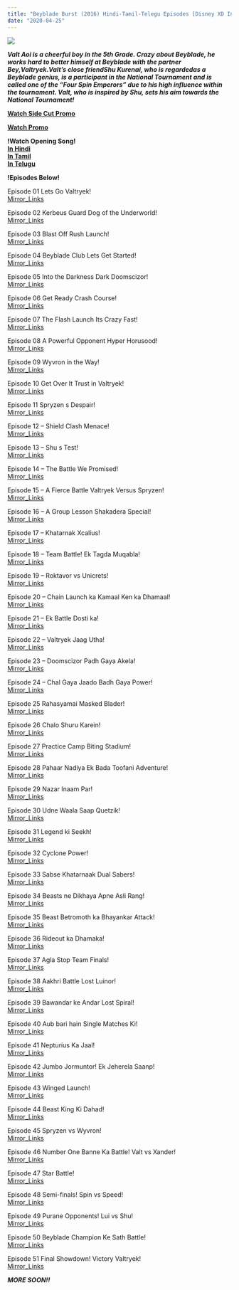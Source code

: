 ```yaml
---
title: "Beyblade Burst (2016) Hindi-Tamil-Telegu Episodes [Disney XD India]"
date: "2020-04-25"
---
```


<script type="text/javascript">var app_url = 'https://gplinks.in/'; var app_api_token = 'b1d472bba476b57ae8863afba3b5b3a2a24e60eb'; var app_advert = 2; var app_domains = ["kudoflow.com","ujv.al","gdrivez.xyz","raboninco.com"];</script>

  
<script src="//gplinks.in/js/full-page-script.js"></script>

[![](https://1.bp.blogspot.com/-Fmr4E8Sh7aM/XqWCg0wRaOI/AAAAAAAAC5M/8T29HtcCPUsGkqcT-MKc2IhWyIqS8nw-QCLcBGAsYHQ/s400/maxresdefault.jpg)](https://1.bp.blogspot.com/-Fmr4E8Sh7aM/XqWCg0wRaOI/AAAAAAAAC5M/8T29HtcCPUsGkqcT-MKc2IhWyIqS8nw-QCLcBGAsYHQ/s1600/maxresdefault.jpg)

_**Valt Aoi is a cheerful boy in the 5th Grade. Crazy about Beyblade, he works hard to better himself at Beyblade with the partner Bey,Valtryek.Valt’s close friendShu Kurenai, who is regardedas a Beyblade genius, is a participant in the National Tournament and is called one of the “Four Spin Emperors” due to his high influence within the tournament. Valt, who is inspired by Shu, sets his aim towards the National Tournament!**_

  

**[Watch Side Cut Promo](http://kudoflow.com/6oVu)**  
  
**[Watch Promo](http://ujv.al/a5nCVcY)**  
  
**!Watch Opening Song!**  
**[In Hindi](http://kudoflow.com/6oXX)**  
**[In Tamil](http://kudoflow.com/6oYd)**  
[**In Telugu**](http://kudoflow.com/6oZf)

  

**!Episodes Below!**  

Episode 01 Lets Go Valtryek!  
[Mirror\_Links](https://gdrivez.xyz/view/72h553HFAY)

Episode 02 Kerbeus Guard Dog of the Underworld!  
[Mirror\_Links](https://gdrivez.xyz/view/9qpGQh706L)

Episode 03 Blast Off Rush Launch!  
[Mirror\_Links](https://gdrivez.xyz/view/3OsrpTL0Wd)

Episode 04 Beyblade Club Lets Get Started!  
[Mirror\_Links](https://gdrivez.xyz/view/PaWCdCc2kw)

Episode 05 Into the Darkness Dark Doomscizor!  
[Mirror\_Links](https://gdrivez.xyz/view/RhCRA5ZtYH)

Episode 06 Get Ready Crash Course!  
[Mirror\_Links](https://gdrivez.xyz/view/K0wWbQwR3h)

Episode 07 The Flash Launch Its Crazy Fast!  
[Mirror\_Links](https://gdrivez.xyz/view/dGp1wQ3QAb)

Episode 08 A Powerful Opponent Hyper Horusood!  
[Mirror\_Links](https://gdrivez.xyz/view/K0LF4SWXn6)

Episode 09 Wyvron in the Way!  
[Mirror\_Links](https://gdrivez.xyz/view/9kGFnKfpNq)

Episode 10 Get Over It Trust in Valtryek!  
[Mirror\_Links](https://gdrivez.xyz/view/6g59XBTrky)

Episode 11 Spryzen s Despair!  
[Mirror\_Links](https://gdrivez.xyz/view/DkBrhObYGc)

Episode 12 – Shield Clash Menace!  
[Mirror\_Links](https://gdrivez.xyz/view/GSejnbNQet)

Episode 13 – Shu s Test!  
[Mirror\_Links](https://gdrivez.xyz/view/Bj3mhhxOP4)

Episode 14 – The Battle We Promised!  
[Mirror\_Links](https://gdrivez.xyz/view/RQ7dQqzwn3)

Episode 15 – A Fierce Battle Valtryek Versus Spryzen!  
[Mirror\_Links](https://gdrivez.xyz/view/Zj5z6YnZj2)

Episode 16 – A Group Lesson Shakadera Special!  
[Mirror\_Links](https://gdrivez.xyz/view/FPg8mptHOR)

Episode 17 – Khatarnak Xcalius!  
[Mirror\_Links](https://gdrivez.xyz/view/OTpWGGmyyh)

Episode 18 – Team Battle! Ek Tagda Muqabla!  
[Mirror\_Links](https://gdrivez.xyz/view/yqmtM3T67m)

Episode 19 – Roktavor vs Unicrets!  
[Mirror\_Links](https://gdrivez.xyz/view/Ez2Fjnk93j)

Episode 20 – Chain Launch ka Kamaal Ken ka Dhamaal!  
[Mirror\_Links](https://gdrivez.xyz/view/F0dRkd85tS)

Episode 21 – Ek Battle Dosti ka!  
[Mirror\_Links](https://gdrivez.xyz/view/b4wL6QZ7e7)

Episode 22 – Valtryek Jaag Utha!  
[Mirror\_Links](https://gdrivez.xyz/view/LDNDycx3am)

Episode 23 – Doomscizor Padh Gaya Akela!  
[Mirror\_Links](https://gdrivez.xyz/view/xa7xsdG07R)

Episode 24 – Chal Gaya Jaado Badh Gaya Power!  
[Mirror\_Links](http://raboninco.com/P5Oz)

Episode 25 Rahasyamai Masked Blader!  
[Mirror\_Links](https://gdrivez.xyz/view/qAxLRhnchF)

Episode 26 Chalo Shuru Karein!  
[Mirror\_Links](https://gdrivez.xyz/view/c6bA3keEjZ)

Episode 27 Practice Camp Biting Stadium!  
[Mirror\_Links](https://gdrivez.xyz/view/4Tdb3Bt6Ec)

Episode 28 Pahaar Nadiya Ek Bada Toofani Adventure!  
[Mirror\_Links](https://gdrivez.xyz/view/nMhbcRLS0O)

Episode 29 Nazar Inaam Par!  
[Mirror\_Links](https://gdrivez.xyz/view/K3cxFXWyP0)

Episode 30 Udne Waala Saap Quetzik!  
[Mirror\_Links](https://gdrivez.xyz/view/krKr51OPSh)

Episode 31 Legend ki Seekh!  
[Mirror\_Links](https://gdrivez.xyz/view/3y3FHcE4GO)

Episode 32 Cyclone Power!  
[Mirror\_Links](https://gdrivez.xyz/view/eMCG8P2Kkt)

Episode 33 Sabse Khatarnaak Dual Sabers!  
[Mirror\_Links](https://gdrivez.xyz/view/HPHs4NBp01)

Episode 34 Beasts ne Dikhaya Apne Asli Rang!  
[Mirror\_Links](https://gdrivez.xyz/view/rh3AFKD1tP)

Episode 35 Beast Betromoth ka Bhayankar Attack!  
[Mirror\_Links](https://gdrivez.xyz/view/6WbCegfp0y)

Episode 36 Rideout ka Dhamaka!  
[Mirror\_Links](https://gdrivez.xyz/view/Q0PbSQ75gw)

Episode 37 Agla Stop Team Finals!  
[Mirror\_Links](https://gdrivez.xyz/view/ROHFdED3sh)

Episode 38 Aakhri Battle Lost Luinor!  
[Mirror\_Links](https://gdrivez.xyz/view/kcWk50TTMF)

Episode 39 Bawandar ke Andar Lost Spiral!  
[Mirror\_Links](https://gdrivez.xyz/view/f8dAz0ZNHF)

Episode 40 Aub bari hain Single Matches Ki!  
[Mirror\_Links](http://raboninco.com/OTu8)

Episode 41 Nepturius Ka Jaal!  
[Mirror\_Links](http://raboninco.com/OU8b)

Episode 42 Jumbo Jormuntor! Ek Jeherela Saanp!  
[Mirror\_Links](http://raboninco.com/OUBA)

Episode 43 Winged Launch!  
[Mirror\_Links](http://raboninco.com/OUdM)

Episode 44 Beast King Ki Dahad!  
[Mirror\_Links](http://raboninco.com/OUlS)

Episode 45 Spryzen vs Wyvron!  
[Mirror\_Links](http://raboninco.com/OUm6)

Episode 46 Number One Banne Ka Battle! Valt vs Xander!  
[Mirror\_Links](http://raboninco.com/OUn6)

Episode 47 Star Battle!  
[Mirror\_Links](http://raboninco.com/OUnk)

Episode 48 Semi-finals! Spin vs Speed!  
[Mirror\_Links](http://raboninco.com/OUnk)

Episode 49 Purane Opponents! Lui vs Shu!  
[Mirror\_Links](http://raboninco.com/OUpr)

Episode 50 Beyblade Champion Ke Sath Battle!  
[Mirror\_Links](http://raboninco.com/OUqg)

Episode 51 Final Showdown! Victory Valtryek!  
[Mirror\_Links](http://raboninco.com/OUtB)

**_MORE SOON!!_**

